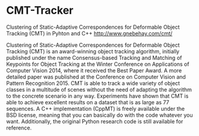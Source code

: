 # CMT-Tracker
Clustering of Static-Adaptive Correspondences for Deformable Object Tracking (CMT) in Pyhton and C++
http://www.gnebehay.com/cmt/

Clustering of Static-Adaptive Correspondences for Deformable Object Tracking (CMT) is an award-winning object tracking algorithm, initially published under the name Consensus-based Tracking and Matching of Keypoints for Object Tracking at the Winter Conference on Applications of Computer Vision 2014, where it received the Best Paper Award. A more detailed paper was published at the Conference on Computer Vision and Pattern Recognition 2015. CMT is able to track a wide variety of object classes in a multitude of scenes without the need of adapting the algorithm to the concrete scenario in any way. Experiments have shown that CMT is able to achieve excellent results on a dataset that is as large as 77 sequences. A C++ implementation (CppMT) is freely available under the BSD license, meaning that you can basically do with the code whatever you want. Additionally, the original Python research code is still available for reference.


